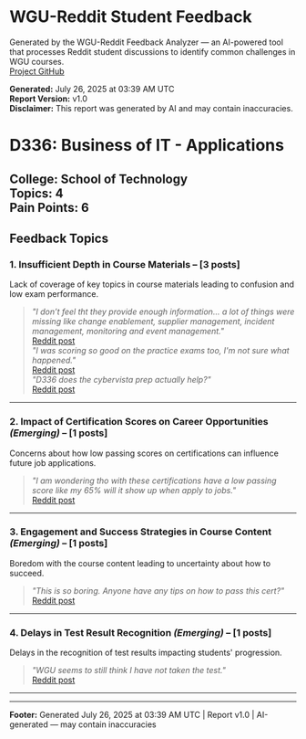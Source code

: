 # WGU-Reddit Student Feedback

Generated by the WGU-Reddit Feedback Analyzer — an AI-powered tool that processes Reddit student discussions to identify common challenges in WGU courses.  
[Project GitHub](https://wgudataninja.github.io/wgu-reddit-monitoring-pipeline/)

**Generated:** July 26, 2025 at 03:39 AM UTC  
**Report Version:** v1.0  
**Disclaimer:** This report was generated by AI and may contain inaccuracies.  
# D336: Business of IT - Applications
**College:** School of Technology  
**Topics:** 4  
**Pain Points:** 6  
---
## Feedback Topics
### 1. Insufficient Depth in Course Materials – [3 posts]
Lack of coverage of key topics in course materials leading to confusion and low exam performance.  
> _"I don’t feel tht they provide enough information... a lot of things were missing like change enablement, supplier management, incident management, monitoring and event management."_  
> [Reddit post](https://reddit.com/comments/1kbwwg3)  
> _"I was scoring so good on the practice exams too, I'm not sure what happened."_  
> [Reddit post](https://reddit.com/comments/1knh6o0)  
> _"D336 does the cybervista prep actually help?"_  
> [Reddit post](https://reddit.com/comments/1ks8dgt)  
---
### 2. Impact of Certification Scores on Career Opportunities _(Emerging)_ – [1 posts]
Concerns about how low passing scores on certifications can influence future job applications.  
> _"I am wondering tho with these certifications have a low passing score like my 65% will it show up when apply to jobs."_  
> [Reddit post](https://reddit.com/comments/1jktsyu)  
---
### 3. Engagement and Success Strategies in Course Content _(Emerging)_ – [1 posts]
Boredom with the course content leading to uncertainty about how to succeed.  
> _"This is so boring. Anyone have any tips on how to pass this cert?"_  
> [Reddit post](https://reddit.com/comments/1hx6spy)  
---
### 4. Delays in Test Result Recognition _(Emerging)_ – [1 posts]
Delays in the recognition of test results impacting students' progression.  
> _"WGU seems to still think I have not taken the test."_  
> [Reddit post](https://reddit.com/comments/1cv4q0b)  
---
---
**Footer:** Generated July 26, 2025 at 03:39 AM UTC | Report v1.0 | AI-generated — may contain inaccuracies  